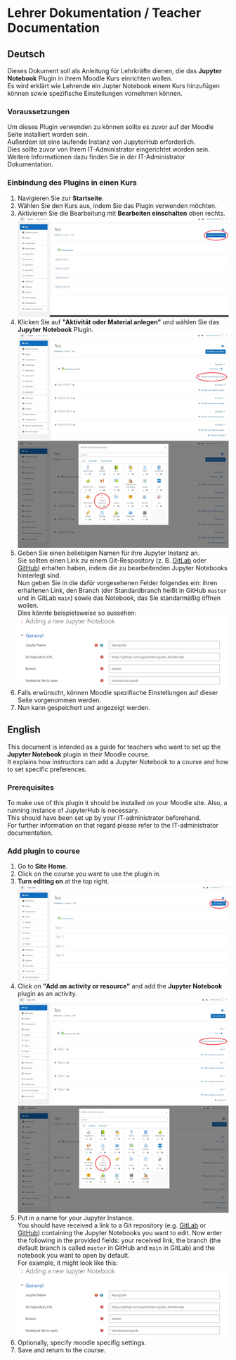 # Lehrer Dokumentation / Teacher Documentation

## Deutsch
Dieses Dokument soll als Anleitung für Lehrkräfte dienen, die das __Jupyter Notebook__ Plugin in ihrem Moodle Kurs einrichten wollen.\
Es wird erklärt wie Lehrende ein Jupter Notebook einem Kurs hinzufügen können sowie spezifische Einstellungen vornehmen können.

### Voraussetzungen
Um dieses Plugin verwenden zu können sollte es zuvor auf der Moodle Seite installiert worden sein.\
Außerdem ist eine laufende Instanz von JupyterHub erforderlich.\
Dies sollte zuvor von Ihrem IT-Administrator eingerichtet worden sein.\
Weitere Informationen dazu finden Sie in der IT-Administrator Dokumentation.

### Einbindung des Plugins in einen Kurs
1. Navigieren Sie zur __Startseite__.
2. Wählen Sie den Kurs aus, indem Sie das Plugin verwenden möchten.
3. Aktivieren Sie die Bearbeitung  mit __Bearbeiten einschalten__ oben rechts.
   ![courseEditingOn](images/bearbeitenEinschalten.png)
4. Klicken Sie auf __"Aktivität oder Material anlegen"__ und wählen Sie das __Jupyter Notebook__ Plugin.
   ![addActivity](images/aktivitaetAnlegen.png)
   ![jupyterPlugin](images/jupyterNotebookWaehlen.png)
5. Geben Sie einen beliebigen Namen für ihre Jupyter Instanz an.\
    Sie sollten einen Link zu einem Git-Respository (z. B. [GitLab](https://gitlab.com/) oder [GitHub](https://github.com/)) erhalten haben, indem die zu bearbeitenden Jupyter  Notebooks hinterlegt sind.\
    Nun geben Sie in die dafür vorgesehenen Felder folgendes ein: ihren erhaltenen Link, den Branch (der Standardbranch heißt in GitHub `master` und in GitLab `main`) sowie das Notebook, das Sie standarmäßig öffnen wollen.\
    Dies könnte beispielsweise so aussehen:
    ![addGitSettings](images/addGitSettings.PNG)
6. Falls erwünscht, können Moodle spezifische Einstellungen auf dieser Seite vorgenommen werden.  
7. Nun kann gespeichert und angezeigt werden.

## English
This document is intended as a guide for teachers who want to set up the __Jupyter Notebook__ plugin in their Moodle course.\
It explains how instructors can add a Jupyter Notebook to a course and how to set specific preferences.

### Prerequisites
To make use of this plugin it should be installed on your Moodle site. Also, a running instance of JupyterHub is necessary.\
This should have been set up by your IT-administrator beforehand.\
For further information on that regard please refer to the IT-administrator documentation.

### Add plugin to course
1. Go to __Site Home__.
2. Click on the course you want to use the plugin in.
3. __Turn editing on__ at the top right.
   ![courseEditingOn](images/courseEditingOn.png)
4. Click on __"Add an activity or resource"__ and add the __Jupyter Notebook__ plugin as an activity.
   ![addActivity](images/addActivity.png)
   ![jupyterPlugin](images/addJupyter.png)
5. Put in a name for your Jupyter Instance.\
   You should have received a link to a Git repository (e.g. [GitLab](https://gitlab.com/) or [GitHub](https://github.com/)) containing the Jupyter Notebooks you want to edit.
    Now enter the following in the provided fields: your received link, the branch (the default branch is called `master` in GitHub and `main` in GitLab) and the notebook you want to open by default.\
    For example, it might look like this:
    ![addGitSettings](images/addGitSettings.PNG)
6. Optionally, specify moodle specifig settings.  
7. Save and return to the course.
